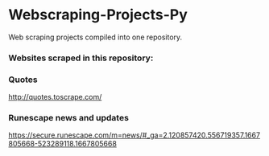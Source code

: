 # Webscraping-Projects-Py
Web scraping projects compiled into one repository.


### Websites scraped in this repository:
### Quotes
http://quotes.toscrape.com/

### Runescape news and updates
https://secure.runescape.com/m=news/#_ga=2.120857420.556719357.1667805668-523289118.1667805668
